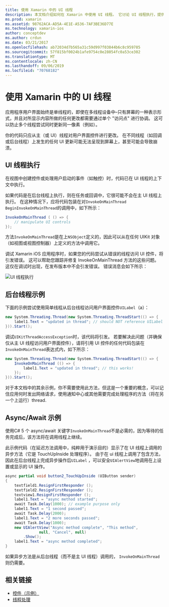 ```yaml
---
title: 使用 Xamarin 中的 UI 线程
description: 本文档介绍如何在 Xamarin 中使用 UI 线程。 它讨论 UI 线程执行，提供后台线程示例并检查 async/await。
ms.prod: xamarin
ms.assetid: 98762ACA-AD5A-4E1E-A536-7AF3BE36D77E
ms.technology: xamarin-ios
author: conceptdev
ms.author: crdun
ms.date: 03/21/2017
ms.openlocfilehash: ab72034d7b565a31c59d997f03844b6c8c959785
ms.sourcegitcommit: 57f815bf0024b1afe9754c0e28054fc0a53ce302
ms.translationtype: MT
ms.contentlocale: zh-CN
ms.lasthandoff: 09/06/2019
ms.locfileid: "70768182"
---
```

# <a name="working-with-the-ui-thread-in-xamarinios"></a>使用 Xamarin 中的 UI 线程

应用程序用户界面始终是单线程的，即使在多线程设备中–只有屏幕的一种表示形式，并且对所显示内容所做的任何更改都需要通过单个 "访问点" 进行协调。 这可以防止多个线程尝试同时更新同一像素（例如）。

你的代码只应从主（或 UI）线程对用户界面控件进行更改。 在不同线程（如回调或后台线程）上发生的任何 UI 更新可能无法呈现到屏幕上，甚至可能会导致崩溃。

## <a name="ui-thread-execution"></a>UI 线程执行

在视图中创建控件或处理用户启动的事件（如触控）时，代码已在 UI 线程的上下文中执行。

如果代码是在后台线程上执行，则在任务或回调中，它很可能不会在主 UI 线程上执行。 在这种情况下，应将代码包装在对`InvokeOnMainThread` `BeginInvokeOnMainThread`的调用中，如下所示：

```csharp
InvokeOnMainThread ( () => {
    // manipulate UI controls
});
```

方法`InvokeOnMainThread`是在上`NSObject`定义的，因此可以从在任何 UIKit 对象（如视图或视图控制器）上定义的方法中调用它。

调试 Xamarin iOS 应用程序时，如果您的代码尝试从错误的线程访问 UI 控件，将引发错误。 这可以帮助您跟踪并修复 InvokeOnMainThread 方法的这些问题。 这仅在调试时出现，在发布版本中不会引发错误。 错误消息会如下所示：

 ![](ui-thread-images/image10.png "UI 线程执行")

 <a name="Background_Thread_Example" />

## <a name="background-thread-example"></a>后台线程示例

下面的示例尝试使用简单线程从后台线程访问用户界面控件`UILabel`（a）：

```csharp
new System.Threading.Thread(new System.Threading.ThreadStart(() => {
    label1.Text = "updated in thread"; // should NOT reference UILabel on background thread!
})).Start();
```

调试`UIKitThreadAccessException`时，该代码将引发。 若要解决此问题（并确保仅从主 UI 线程访问用户界面控件），请将引用 UI 控件的任何代码包装在`InvokeOnMainThread`表达式内，如下所示：

```csharp
new System.Threading.Thread(new System.Threading.ThreadStart(() => {
    InvokeOnMainThread (() => {
        label1.Text = "updated in thread"; // this works!
    });
})).Start();
```

对于本文档中的其余示例，你不需要使用此方法，但这是一个重要的概念，可以记住应用何时发出网络请求，使用通知中心或其他需要完成处理程序的方法（将在另一个上运行）thread.

 <a name="Async_Await_Example" />

## <a name="asyncawait-example"></a>Async/Await 示例

使用C# 5 个 async/await 关键字`InvokeOnMainThread`不是必需的，因为等待的任务完成后，该方法将在调用线程上继续。

此示例代码（在延迟方法调用中，纯粹用于演示目的）显示了在 UI 线程上调用的异步方法（它是 TouchUpInside 处理程序）。 由于在 ui 线程上调用了包含方法，因此在后台线程上完成异步操作后`UILabel` ，可以安全`UIAlertView`地调用在上设置或显示的 UI 操作。

```csharp
async partial void button2_TouchUpInside (UIButton sender)
{
    textfield1.ResignFirstResponder ();
    textfield2.ResignFirstResponder ();
    textview1.ResignFirstResponder ();
    label1.Text = "async method started";
    await Task.Delay(1000); // example purpose only
    label1.Text = "1 second passed";
    await Task.Delay(2000);
    label1.Text = "2 more seconds passed";
    await Task.Delay(1000);
    new UIAlertView("Async method complete", "This method", 
               null, "Cancel", null)
        .Show();
    label1.Text = "async method completed";
}
```

如果异步方法是从后台线程（而不是主 UI 线程）调用的， `InvokeOnMainThread`则仍需要。

## <a name="related-links"></a>相关链接

- [控件（示例）](https://docs.microsoft.com/samples/xamarin/ios-samples/controls)
- [线程处理](~/ios/app-fundamentals/threading.md)
